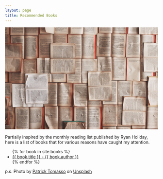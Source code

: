 ```yaml
---
layout: page
title: Recommended Books
---
```


![Open books covering an open table](/res/patrick-tomasso-Oaqk7qqNh_c-unsplash.jpg)

Partially inspired by the monthly reading list published by Ryan Holiday, here is a list of books that for various reasons have caught my attention.

<ul>
{% for book in site.books %}
  <li>
    <a href="{{ book.url }}">
      {{ book.title }} - {{ book.author }}
    </a>
  </li>
{% endfor %}
</ul>


p.s. Photo by [Patrick Tomasso](https://unsplash.com/@impatrickt?utm_source=unsplash&utm_medium=referral&utm_content=creditCopyText) on [Unsplash](https://unsplash.com/?utm_source=unsplash&utm_medium=referral&utm_content=creditCopyText)

